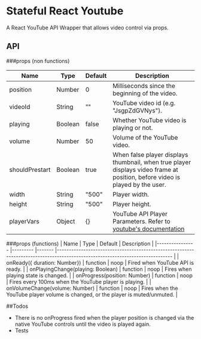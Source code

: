 # Stateful React Youtube
A React YouTube API Wrapper that allows video control via props.

## API

###props (non functions)

| Name       	| Type  	| Default     	| Description                                                                               	|
|----------------	|---------	|-------	|------------------------------------------------------------------------------------------------------------------------------	|
| position       	| Number  	| 0     	| Milliseconds since the beginning of the video.                                                                               	|
| videoId        	| String  	| ""    	| YouTube video id (e.g. "JsgpZdGVNys").                                                                                         	|
| playing        	| Boolean 	| false 	| Whether YouTube video is playing or not.                                                                                     	|
| volume        	| Number 	| 50 	| Volume of the YouTube video.                                                                                     	|
| shouldPrestart 	| Boolean 	| true  	| When false player displays thumbnail, when true player displays video frame at position, before video is played by the user. 	|
| width          	| String  	| "500" 	| Player width.                                                                                                                	|
| height         	| String  	| "500" 	| Player height.                                                                                                               	|
| playerVars         	| Object  	| {} 	| YouTube API Player Parameters. Refer to [youtube's documentation](https://developers.google.com/youtube/player_parameters?playerVersion=HTML5)                                                                                                              	|
###props (functions)
| Name       	| Type  	| Default     	| Description                                                                               	|
|----------------	|---------	|-------	|------------------------------------------------------------------------------------------------------------------------------	|
| onReady({ duration: Number})        	| function  	| noop    	| Fired when YouTube API is ready.                                                                                         	|
| onPlayingChange(playing: Boolean)       	| function  	| noop     	| Fires when playing state is changed.                                                                               	|
| onProgress(position: Number)        	| function 	| noop 	| Fires every 100ms when the YouTube player is playing. |
| onVolumeChange(volume: Number)        	| function 	| noop 	| Fires when the YouTube player volume is changed, or the player is muted/unmuted. |

##Todos

- There is no onProgress fired when the player position is changed via the native YouTube controls until the video is played again.
- Tests

